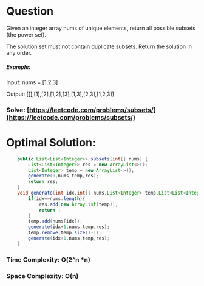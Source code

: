 # Question

Given an integer array nums of unique elements, return all possible subsets (the power set).

The solution set must not contain duplicate subsets. Return the solution in any order.



##### Example:

Input: nums = [1,2,3]

Output: [[],[1],[2],[1,2],[3],[1,3],[2,3],[1,2,3]]


### Solve: [https://leetcode.com/problems/subsets/](https://leetcode.com/problems/subsets/)
   


# Optimal Solution:  
``` java
    public List<List<Integer>> subsets(int[] nums) {
        List<List<Integer>> res = new ArrayList<>();
        List<Integer> temp = new ArrayList<>();
        generate(0,nums,temp,res);
        return res;
    }
    void generate(int idx,int[] nums,List<Integer> temp,List<List<Integer>> res){
        if(idx==nums.length){
            res.add(new ArrayList(temp));
            return ;
        }
        temp.add(nums[idx]);
        generate(idx+1,nums,temp,res);
        temp.remove(temp.size()-1);
        generate(idx+1,nums,temp,res);
    }
```
### Time Complexity: O(2^n *n)  
### Space Complexity: O(n) 